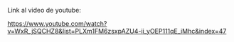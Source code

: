 Link al video de youtube: 

https://www.youtube.com/watch?v=WxR_jSQCHZ8&list=PLXm1FM6zsxpAZU4-ii_yOEP111qE_iMhc&index=47
